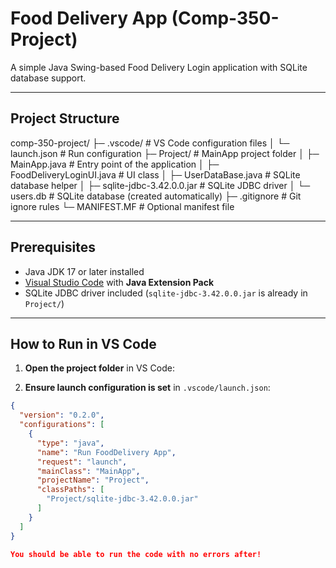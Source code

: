 # Food Delivery App (Comp-350-Project)

A simple Java Swing-based Food Delivery Login application with SQLite database support.

---

## Project Structure
comp-350-project/
├─ .vscode/ # VS Code configuration files
│ └─ launch.json # Run configuration
├─ Project/ # MainApp project folder
│ ├─ MainApp.java # Entry point of the application
│ ├─ FoodDeliveryLoginUI.java # UI class
│ ├─ UserDataBase.java # SQLite database helper
│ ├─ sqlite-jdbc-3.42.0.0.jar # SQLite JDBC driver
│ └─ users.db # SQLite database (created automatically)
├─ .gitignore # Git ignore rules
└─ MANIFEST.MF # Optional manifest file

---

## Prerequisites

- Java JDK 17 or later installed
- [Visual Studio Code](https://code.visualstudio.com/) with **Java Extension Pack**
- SQLite JDBC driver included (`sqlite-jdbc-3.42.0.0.jar` is already in `Project/`)

---

## How to Run in VS Code

1. **Open the project folder** in VS Code:


2. **Ensure launch configuration is set** in `.vscode/launch.json`:

```json
{
  "version": "0.2.0",
  "configurations": [
    {
      "type": "java",
      "name": "Run FoodDelivery App",
      "request": "launch",
      "mainClass": "MainApp",
      "projectName": "Project",
      "classPaths": [
        "Project/sqlite-jdbc-3.42.0.0.jar"
      ]
    }
  ]
}

You should be able to run the code with no errors after!